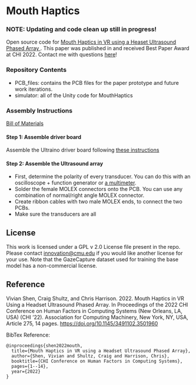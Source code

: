 # Mouth Haptics
### NOTE: Updating and code clean up still in progress!
Open source code for <a href="https://dl.acm.org/doi/10.1145/3491102.3501960"> Mouth Haptics in VR using a Heaset Ultrasound Phased Array </a>.
This paper was published in and received Best Paper Award at CHI 2022.
Contact me with questions <a href="vivian-shen.com">here</a>!

### Repository Contents
 - PCB\_files: contains the PCB files for the paper prototype and future work iterations.
 - simulator: all of the Unity code for MouthHaptics

### Assembly Instructions
<a href="https://docs.google.com/spreadsheets/d/19ZBoKU5TYJbX7AsaLpiNlDs6BuEZi-PdD4ZHkbttzh4/edit?usp=sharing">Bill of Materials</a>
#### Step 1: Assemble driver board
Assemble the Ultraino driver board following <a href="www.instructables.com/Ultrasonic-Array/">these instructions</a>

#### Step 2: Assemble the Ultrasound array
- First, determine the polarity of every transducer. You can do this with an oscilloscope + function generator or <a href="https://www.youtube.com/watch?v=0HaKv3aJQWA">a multimeter</a>.
- Solder the female MOLEX connectors onto the PCB. You can use any combination of normal/right angle MOLEX connector.
- Create ribbon cables with two male MOLEX ends, to connect the two PCBs.
- Make sure the transducers are all 


## License
This work is licensed under a GPL v 2.0 License file present in the repo. Please contact innovation@cmu.edu if you would like another license for your use. Note that the GazeCapture dataset used for training the base model has a non-commercial license.

## Reference
Vivian Shen, Craig Shultz, and Chris Harrison. 2022. Mouth Haptics in VR Using a Headset Ultrasound Phased Array. In Proceedings of the 2022 CHI Conference on Human Factors in Computing Systems (New Orleans, LA, USA) (CHI ’22). Association for Computing Machinery, New York, NY, USA, Article 275, 14 pages. https://doi.org/10.1145/3491102.3501960

BibTex Reference:
```
@inproceedings{shen2022mouth,
  title={Mouth Haptics in VR using a Headset Ultrasound Phased Array},
  author={Shen, Vivian and Shultz, Craig and Harrison, Chris},
  booktitle={CHI Conference on Human Factors in Computing Systems},
  pages={1--14},
  year={2022}
}
```
